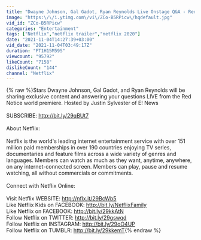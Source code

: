 ```yaml
---
title: "Dwayne Johnson, Gal Gadot, Ryan Reynolds Live Onstage Q&A - Red Notice"
image: "https:\/\/i.ytimg.com\/vi\/ZCo-B5RPicw\/hqdefault.jpg"
vid_id: "ZCo-B5RPicw"
categories: "Entertainment"
tags: ["Netflix","netflix trailer","netflix 2020"]
date: "2021-11-04T14:27:39+03:00"
vid_date: "2021-11-04T03:49:17Z"
duration: "PT1H15M59S"
viewcount: "95792"
likeCount: "7158"
dislikeCount: "144"
channel: "Netflix"
---
```

{% raw %}Stars Dwayne Johnson, Gal Gadot, and Ryan Reynolds will be sharing exclusive content and answering your questions LIVE from the Red Notice world premiere. Hosted by Justin Sylvester of E! News<br /><br />SUBSCRIBE: <a rel="nofollow" target="blank" href="http://bit.ly/29qBUt7">http://bit.ly/29qBUt7</a><br /><br />About Netflix:<br /><br />Netflix is the world's leading internet entertainment service with over 151 million paid memberships in over 190 countries enjoying TV series, documentaries and feature films across a wide variety of genres and languages. Members can watch as much as they want, anytime, anywhere, on any internet-connected screen. Members can play, pause and resume watching, all without commercials or commitments.<br /><br />Connect with Netflix Online:<br /><br />Visit Netflix WEBSITE: <a rel="nofollow" target="blank" href="http://nflx.it/29BcWb5">http://nflx.it/29BcWb5</a><br />Like Netflix Kids on FACEBOOK: <a rel="nofollow" target="blank" href="http://bit.ly/NetflixFamily">http://bit.ly/NetflixFamily</a><br />Like Netflix on FACEBOOK: <a rel="nofollow" target="blank" href="http://bit.ly/29kkAtN">http://bit.ly/29kkAtN</a><br />Follow Netflix on TWITTER: <a rel="nofollow" target="blank" href="http://bit.ly/29gswqd">http://bit.ly/29gswqd</a><br />Follow Netflix on INSTAGRAM: <a rel="nofollow" target="blank" href="http://bit.ly/29oO4UP">http://bit.ly/29oO4UP</a><br />Follow Netflix on TUMBLR: <a rel="nofollow" target="blank" href="http://bit.ly/29kkemT">http://bit.ly/29kkemT</a>{% endraw %}
